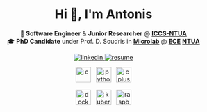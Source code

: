 <h1 align="center">Hi 👋, I'm Antonis</h1>
  
<p align="center">
  🔭 <b>Software Engineer</b> & <b>Junior Researcher</b> @ <a href="https://www.iccs.gr/en/?noredirect=en_US" target="_blank" rel="noreferrer"><b>ICCS-NTUA</b></a>
  <br>
  🎓 <b>PhD Candidate</b> under Prof. D. Soudris in <a href="https://microlab.ntua.gr/" target="_blank" rel="noreferrer"><b>Microlab</b></a> @ <a href="https://www.ece.ntua.gr/en" target="_blank" rel="noreferrer"><b>ECE</b></a> <a href="https://www.ntua.gr/en/" target="_blank" rel="noreferrer"><b>NTUA</b></a>
  </p>

<p align="center">
  <a href="https://linkedin.com/in/akarteris" target="_blank" rel="noreferrer"> <img src="https://img.shields.io/badge/LinkedIn-blue?style=flat&logo=linkedin" alt="linkedin" /> </a>
  <a href="https://github.com/UphillD/UphillD/raw/main/CV_aKarteris.pdf" target="_blank" rel="noreferrer"> <img src="https://img.shields.io/badge/Resume-brightgreen?style=flat&logo=googlekeep&logoColor=white" alt="resume" /> </a>
</p>

<p align="center">
  <img src="https://cdn.jsdelivr.net/gh/devicons/devicon/icons/c/c-original.svg" alt="c" width="35" height="35"/>
  &nbsp;
  <img src="https://cdn.jsdelivr.net/gh/devicons/devicon/icons/python/python-original.svg" alt="python" width="35" height="35"/>
  &nbsp;
  <img src="https://cdn.jsdelivr.net/gh/devicons/devicon/icons/cplusplus/cplusplus-original.svg" alt="cplusplus" width="35" height="35"/>
</p>
<p align="center">
<img src="https://cdn.jsdelivr.net/gh/devicons/devicon/icons/docker/docker-original.svg" alt="docker" width="35" height="35"/>
  &nbsp;
  <img src="https://cdn.jsdelivr.net/gh/devicons/devicon/icons/kubernetes/kubernetes-plain.svg" alt="kubernetes" width="35" height="35"/>
  &nbsp;
   <img src="https://cdn.jsdelivr.net/gh/devicons/devicon/icons/raspberrypi/raspberrypi-original.svg" alt="raspberrypi" width="35" height="35" />
</p>
